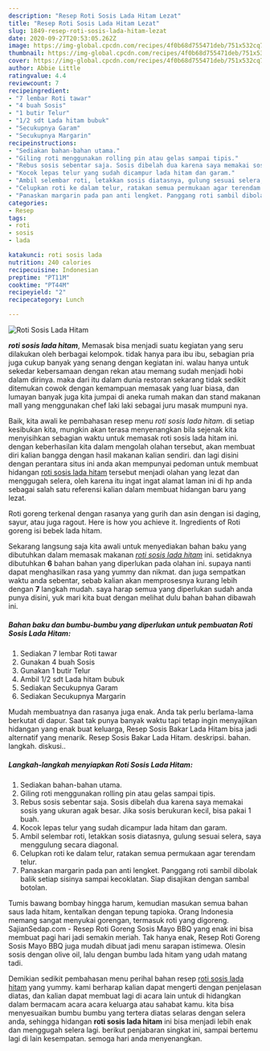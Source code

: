 ```yaml
---
description: "Resep Roti Sosis Lada Hitam Lezat"
title: "Resep Roti Sosis Lada Hitam Lezat"
slug: 1849-resep-roti-sosis-lada-hitam-lezat
date: 2020-09-27T20:53:05.262Z
image: https://img-global.cpcdn.com/recipes/4f0b68d755471deb/751x532cq70/roti-sosis-lada-hitam-foto-resep-utama.jpg
thumbnail: https://img-global.cpcdn.com/recipes/4f0b68d755471deb/751x532cq70/roti-sosis-lada-hitam-foto-resep-utama.jpg
cover: https://img-global.cpcdn.com/recipes/4f0b68d755471deb/751x532cq70/roti-sosis-lada-hitam-foto-resep-utama.jpg
author: Abbie Little
ratingvalue: 4.4
reviewcount: 7
recipeingredient:
- "7 lembar Roti tawar"
- "4 buah Sosis"
- "1 butir Telur"
- "1/2 sdt Lada hitam bubuk"
- "Secukupnya Garam"
- "Secukupnya Margarin"
recipeinstructions:
- "Sediakan bahan-bahan utama."
- "Giling roti menggunakan rolling pin atau gelas sampai tipis."
- "Rebus sosis sebentar saja. Sosis dibelah dua karena saya memakai sosis yang ukuran agak besar. Jika sosis berukuran kecil, bisa pakai 1 buah."
- "Kocok lepas telur yang sudah dicampur lada hitam dan garam."
- "Ambil selembar roti, letakkan sosis diatasnya, gulung sesuai selera, saya menggulung secara diagonal."
- "Celupkan roti ke dalam telur, ratakan semua permukaan agar terendam telur."
- "Panaskan margarin pada pan anti lengket. Panggang roti sambil dibolak balik setiap sisinya sampai kecoklatan. Siap disajikan dengan sambal botolan."
categories:
- Resep
tags:
- roti
- sosis
- lada

katakunci: roti sosis lada 
nutrition: 240 calories
recipecuisine: Indonesian
preptime: "PT11M"
cooktime: "PT44M"
recipeyield: "2"
recipecategory: Lunch

---
```



![Roti Sosis Lada Hitam](https://img-global.cpcdn.com/recipes/4f0b68d755471deb/751x532cq70/roti-sosis-lada-hitam-foto-resep-utama.jpg)

<b><i>roti sosis lada hitam</i></b>, Memasak bisa menjadi suatu kegiatan yang seru dilakukan oleh berbagai kelompok. tidak hanya para ibu ibu, sebagian pria juga cukup banyak yang senang dengan kegiatan ini. walau hanya untuk sekedar kebersamaan dengan rekan atau memang sudah menjadi hobi dalam dirinya. maka dari itu dalam dunia restoran sekarang tidak sedikit ditemukan cowok dengan kemampuan memasak yang luar biasa, dan lumayan banyak juga kita jumpai di aneka rumah makan dan stand makanan mall yang menggunakan chef laki laki sebagai juru masak mumpuni nya.

Baik, kita awali ke pembahasan resep menu <i>roti sosis lada hitam</i>. di setiap kesibukan kita, mungkin akan terasa menyenangkan bila sejenak kita menyisihkan sebagian waktu untuk memasak roti sosis lada hitam ini. dengan keberhasilan kita dalam mengolah olahan tersebut, akan membuat diri kalian bangga dengan hasil makanan kalian sendiri. dan lagi disini dengan perantara situs ini anda akan mempunyai pedoman untuk membuat hidangan <u>roti sosis lada hitam</u> tersebut menjadi olahan yang lezat dan menggugah selera, oleh karena itu ingat ingat alamat laman ini di hp anda sebagai salah satu referensi kalian dalam membuat hidangan baru yang lezat.

Roti goreng terkenal dengan rasanya yang gurih dan asin dengan isi daging, sayur, atau juga ragout. Here is how you achieve it. Ingredients of Roti goreng isi bebek lada hitam.


Sekarang langsung saja kita awali untuk menyediakan bahan baku yang dibutuhkan dalam memasak makanan <u><i>roti sosis lada hitam</i></u> ini. setidaknya dibutuhkan <b>6</b> bahan bahan yang diperlukan pada olahan ini. supaya nanti dapat menghasilkan rasa yang yummy dan nikmat. dan juga sempatkan waktu anda sebentar, sebab kalian akan memprosesnya kurang lebih dengan <b>7</b> langkah mudah. saya harap semua yang diperlukan sudah anda punya disini, yuk mari kita buat dengan melihat dulu bahan bahan dibawah ini.

<!--inarticleads1-->

##### Bahan baku dan bumbu-bumbu yang diperlukan untuk pembuatan Roti Sosis Lada Hitam:

1. Sediakan 7 lembar Roti tawar
1. Gunakan 4 buah Sosis
1. Gunakan 1 butir Telur
1. Ambil 1/2 sdt Lada hitam bubuk
1. Sediakan Secukupnya Garam
1. Sediakan Secukupnya Margarin


Mudah membuatnya dan rasanya juga enak. Anda tak perlu berlama-lama berkutat di dapur. Saat tak punya banyak waktu tapi tetap ingin menyajikan hidangan yang enak buat keluarga, Resep Sosis Bakar Lada Hitam bisa jadi alternatif yang menarik. Resep Sosis Bakar Lada Hitam. deskripsi. bahan. langkah. diskusi.. 

<!--inarticleads2-->

##### Langkah-langkah menyiapkan Roti Sosis Lada Hitam:

1. Sediakan bahan-bahan utama.
1. Giling roti menggunakan rolling pin atau gelas sampai tipis.
1. Rebus sosis sebentar saja. Sosis dibelah dua karena saya memakai sosis yang ukuran agak besar. Jika sosis berukuran kecil, bisa pakai 1 buah.
1. Kocok lepas telur yang sudah dicampur lada hitam dan garam.
1. Ambil selembar roti, letakkan sosis diatasnya, gulung sesuai selera, saya menggulung secara diagonal.
1. Celupkan roti ke dalam telur, ratakan semua permukaan agar terendam telur.
1. Panaskan margarin pada pan anti lengket. Panggang roti sambil dibolak balik setiap sisinya sampai kecoklatan. Siap disajikan dengan sambal botolan.


Tumis bawang bombay hingga harum, kemudian masukan semua bahan saus lada hitam, kentalkan dengan tepung tapioka. Orang Indonesia memang sangat menyukai gorengan, termasuk roti yang digoreng. SajianSedap.com - Resep Roti Goreng Sosis Mayo BBQ yang enak ini bisa membuat pagi hari jadi semakin meriah. Tak hanya enak, Resep Roti Goreng Sosis Mayo BBQ juga mudah dibuat jadi menu sarapan istimewa. Olesin sosis dengan olive oil, lalu dengan bumbu lada hitam yang udah matang tadi. 

Demikian sedikit pembahasan menu perihal bahan resep <u>roti sosis lada hitam</u> yang yummy. kami berharap kalian dapat mengerti dengan penjelasan diatas, dan kalian dapat membuat lagi di acara lain untuk di hidangkan dalam bermacam acara acara keluarga atau sahabat kamu. kita bisa menyesuaikan bumbu bumbu yang tertera diatas selaras dengan selera anda, sehingga hidangan <b>roti sosis lada hitam</b> ini bisa menjadi lebih enak dan menggugah selera lagi. berikut penjabaran singkat ini, sampai bertemu lagi di lain kesempatan. semoga hari anda menyenangkan.

